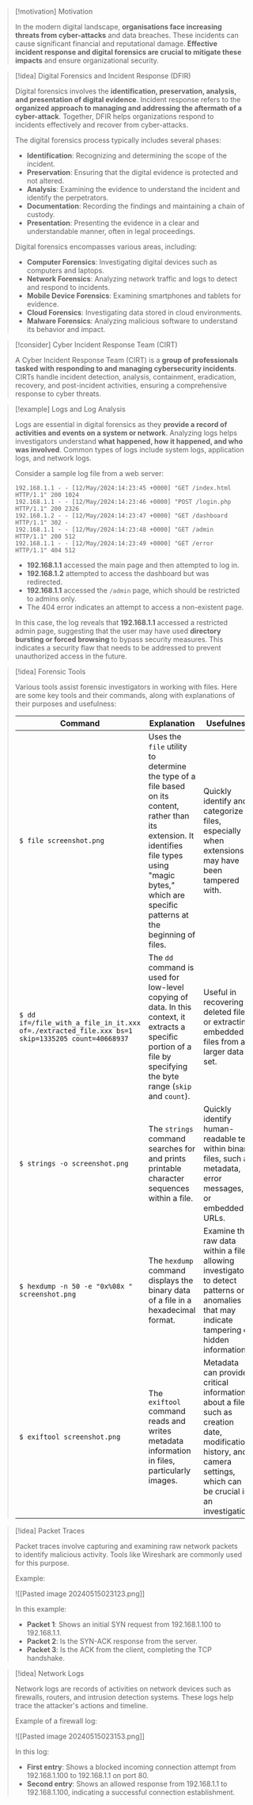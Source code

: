
> [!motivation] Motivation
> 
> In the modern digital landscape, **organisations face increasing threats from cyber-attacks** and data breaches. These incidents can cause significant financial and reputational damage. **Effective incident response and digital forensics are crucial to mitigate these impacts** and ensure organizational security.

> [!idea] Digital Forensics and Incident Response (DFIR)
> 
> Digital forensics involves the **identification, preservation, analysis, and presentation of digital evidence**. Incident response refers to the **organized approach to managing and addressing the aftermath of a cyber-attack**. Together, DFIR helps organizations respond to incidents effectively and recover from cyber-attacks.
> 
> The digital forensics process typically includes several phases:
> - **Identification**: Recognizing and determining the scope of the incident.
> - **Preservation**: Ensuring that the digital evidence is protected and not altered.
> - **Analysis**: Examining the evidence to understand the incident and identify the perpetrators.
> - **Documentation**: Recording the findings and maintaining a chain of custody.
> - **Presentation**: Presenting the evidence in a clear and understandable manner, often in legal proceedings.
> 
> Digital forensics encompasses various areas, including:
> - **Computer Forensics**: Investigating digital devices such as computers and laptops.
> - **Network Forensics**: Analyzing network traffic and logs to detect and respond to incidents.
> - **Mobile Device Forensics**: Examining smartphones and tablets for evidence.
> - **Cloud Forensics**: Investigating data stored in cloud environments.
> - **Malware Forensics**: Analyzing malicious software to understand its behavior and impact.

> [!consider] Cyber Incident Response Team (CIRT)
> 
> A Cyber Incident Response Team (CIRT) is a **group of professionals tasked with responding to and managing cybersecurity incidents**. CIRTs handle incident detection, analysis, containment, eradication, recovery, and post-incident activities, ensuring a comprehensive response to cyber threats.

> [!example] Logs and Log Analysis
> 
> Logs are essential in digital forensics as they **provide a record of activities and events on a system or network**. Analyzing logs helps investigators understand **what happened, how it happened, and who was involved**. Common types of logs include system logs, application logs, and network logs.
> 
> Consider a sample log file from a web server:
> 
> ```
> 192.168.1.1 - - [12/May/2024:14:23:45 +0000] "GET /index.html HTTP/1.1" 200 1024
> 192.168.1.1 - - [12/May/2024:14:23:46 +0000] "POST /login.php HTTP/1.1" 200 2326
> 192.168.1.2 - - [12/May/2024:14:23:47 +0000] "GET /dashboard HTTP/1.1" 302 -
> 192.168.1.1 - - [12/May/2024:14:23:48 +0000] "GET /admin HTTP/1.1" 200 512
> 192.168.1.1 - - [12/May/2024:14:23:49 +0000] "GET /error HTTP/1.1" 404 512
> ```
> 
> - **192.168.1.1** accessed the main page and then attempted to log in.
> - **192.168.1.2** attempted to access the dashboard but was redirected.
> - **192.168.1.1** accessed the `/admin` page, which should be restricted to admins only.
> - The 404 error indicates an attempt to access a non-existent page.
> 
> In this case, the log reveals that **192.168.1.1** accessed a restricted admin page, suggesting that the user may have used **directory bursting or forced browsing** to bypass security measures. This indicates a security flaw that needs to be addressed to prevent unauthorized access in the future.

> [!idea] Forensic Tools
> 
> Various tools assist forensic investigators in working with files. Here are some key tools and their commands, along with explanations of their purposes and usefulness:
> 
> | **Command** | **Explanation** | **Usefulness** |
> |---------|-------------|------------|
> | `$ file screenshot.png` | Uses the `file` utility to determine the type of a file based on its content, rather than its extension. It identifies file types using "magic bytes," which are specific patterns at the beginning of files. | Quickly identify and categorize files, especially when extensions may have been tampered with. |
> | `$ dd if=/file_with_a_file_in_it.xxx of=./extracted_file.xxx bs=1 skip=1335205 count=40668937` | The `dd` command is used for low-level copying of data. In this context, it extracts a specific portion of a file by specifying the byte range (`skip` and `count`). | Useful in recovering deleted files or extracting embedded files from a larger data set. |
> | `$ strings -o screenshot.png` | The `strings` command searches for and prints printable character sequences within a file. | Quickly identify human-readable text within binary files, such as metadata, error messages, or embedded URLs. |
> | `$ hexdump -n 50 -e "0x%08x " screenshot.png` | The `hexdump` command displays the binary data of a file in a hexadecimal format. | Examine the raw data within a file, allowing investigators to detect patterns or anomalies that may indicate tampering or hidden information. |
> | `$ exiftool screenshot.png` | The `exiftool` command reads and writes metadata information in files, particularly images. | Metadata can provide critical information about a file, such as creation date, modification history, and camera settings, which can be crucial in an investigation. 


> [!idea] Packet Traces
> 
> Packet traces involve capturing and examining raw network packets to identify malicious activity. Tools like Wireshark are commonly used for this purpose.
> 
> Example:
> 
> ![[Pasted image 20240515023123.png]]
> 
> In this example:
> - **Packet 1**: Shows an initial SYN request from 192.168.1.100 to 192.168.1.1.
> - **Packet 2**: Is the SYN-ACK response from the server.
> - **Packet 3**: Is the ACK from the client, completing the TCP handshake.

> [!idea] Network Logs
> 
> Network logs are records of activities on network devices such as firewalls, routers, and intrusion detection systems. These logs help trace the attacker's actions and timeline.
> 
> Example of a firewall log:
> 
> ![[Pasted image 20240515023153.png]]
> 
> In this log:
> - **First entry**: Shows a blocked incoming connection attempt from 192.168.1.100 to 192.168.1.1 on port 80.
> - **Second entry**: Shows an allowed response from 192.168.1.1 to 192.168.1.100, indicating a successful connection establishment.
